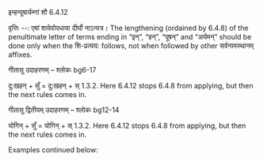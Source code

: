 

 इन्हन्पूषार्यम्णां शौ 6.4.12 


वृत्तिः --: एषां शावेवोपधाया दीर्घो नाऽन्यत्र। The lengthening (ordained by 6.4.8) of the penultimate letter of terms ending in “इन्”, “हन्”, “पूषन्” and “अर्यमन्” should be done only when the शि-प्रत्यय: follows, not when followed by other सर्वनामस्थानम् affixes. 


गीतासु उदाहरणम् – श्लोकः bg6-17 


दु:खहन् + सुँ = दु:खहन् + स् 1.3.2. Here 6.4.12 stops 6.4.8 from applying, but then the next rules comes in. 


गीतासु द्वितीयम् उदाहरणम् – श्लोकः bg12-14 


योगिन् + सुँ = योगिन् + स् 1.3.2. Here 6.4.12 stops 6.4.8 from applying, but then the next rules comes in. 


Examples continued below: 


